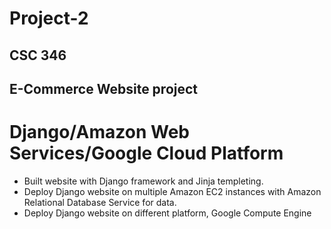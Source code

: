 # Project-2
## CSC 346
## E-Commerce Website project

# Django/Amazon Web Services/Google Cloud Platform
- Built website with Django framework and Jinja templeting.
- Deploy Django website on multiple Amazon EC2 instances with Amazon Relational Database Service for data.
- Deploy Django website on different platform, Google Compute Engine
